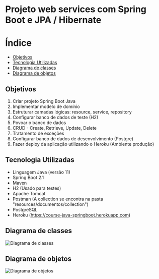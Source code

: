 # Projeto web services com Spring Boot e JPA / Hibernate

# Índice

* [Objetivos](#objetivos)
* [Tecnologia Utilizadas](#tecnologia-utilizadas)
* [Diagrama de classes](#diagrama-de-classes)
* [Diagrama de objetos](#diagrama-de-objetos)

## Objetivos

1. Criar projeto Spring Boot Java
2. Implementar modelo de domínio
3. Estruturar camadas lógicas: resource, service, repository
4. Configurar banco de dados de teste (H2)
5. Povoar o banco de dados
6. CRUD - Create, Retrieve, Update, Delete
7. Tratamento de exceções
8. Configurar banco de dados de desenvolvimento (Postgre)
9. Fazer deploy da aplicação utilizando o Heroku (Ambiente produção)

## Tecnologia Utilizadas

* Linguagem Java (versão 11)
* Spring Boot 2.1
* Maven
* H2 (Usado para testes)
* Apache Tomcat
* Postman (A collection se encontra na pasta "resources/documentos/collection")
* PostgreSQL
* Heroku (https://course-java-springboot.herokuapp.com)

## Diagrama de classes
![Diagrama de classes](https://github.com/JessiiPer/curso-springboot2-java11/blob/master/src/main/resources/documents/Domain_Model.PNG)

## Diagrama de objetos
![Diagrama de objetos](https://github.com/JessiiPer/curso-springboot2-java11/blob/master/src/main/resources/documents/Domain_Instance.PNG)
